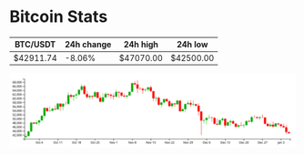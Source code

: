 # Bitcoin Stats

BTC/USDT|24h change|24h high|24h low|
|---|---|---|---|
|$42911.74|-8.06%|$47070.00|$42500.00|

<img src="./chart.svg">
